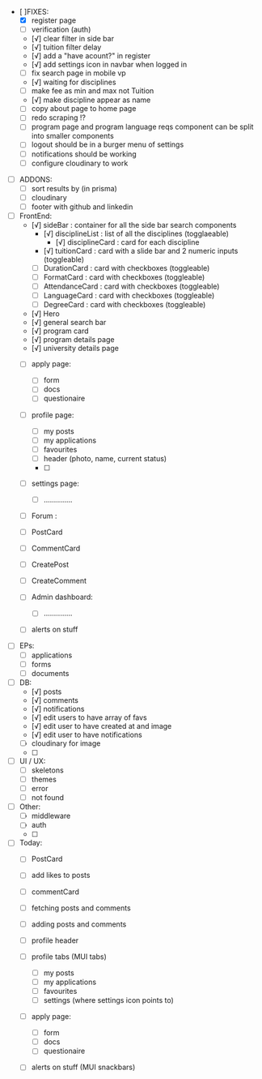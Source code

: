 - [ ]FIXES:
  - [x] register page 
  - [ ] verification (auth) 
  - [√] clear filter in side bar 
  - [√] tuition filter delay 
  - [√] add a "have acount?" in register
  - [√] add settings icon in navbar when logged in
  - [ ] fix search page in mobile vp
  - [√] waiting for disciplines 
  - [ ] make fee as min and max not Tuition
  - [√] make discipline appear as name
  - [ ] copy about page to home page 
  - [ ] redo scraping !?
  - [ ] program page and program language reqs component can be split into smaller components
  - [ ] logout should be in a burger menu of settings 
  - [ ] notifications should be working
  - [ ] configure cloudinary to work

- [ ] ADDONS: 
  - [ ] sort results by (in prisma)
  - [ ] cloudinary 
  - [ ] footer with github and linkedin

- [ ] FrontEnd:   
  - [√] sideBar : container for all the side bar search components
    - [√] disciplineList : list of all the disciplines (togglaeable)
      - [√] disciplineCard : card for each discipline
    - [√] tuitionCard : card with a slide bar and 2 numeric inputs (toggleable)
    - [ ] DurationCard : card with checkboxes (toggleable)
    - [ ] FormatCard : card with checkboxes (toggleable)
    - [ ] AttendanceCard : card with checkboxes (toggleable)
    - [ ] LanguageCard : card with checkboxes (toggleable)
    - [ ] DegreeCard : card with checkboxes (toggleable)
  - [√] Hero 
  - [√] general search bar
  - [√] program card 
  - [√] program details page
  - [√] university details page
  - [ ] apply page:
    - [ ] form 
    - [ ] docs 
    - [ ] questionaire 
  - [ ] profile page: 
    - [ ] my posts
    - [ ] my applications 
    - [ ] favourites 
    - [ ] header (photo, name, current status)
    - [ ] 
  - [ ] settings page:
    - [ ] ..............
  - [ ]  Forum :
    - [ ] PostCard 
    - [ ] CommentCard
    - [ ] CreatePost
    - [ ] CreateComment
  - [ ] Admin dashboard: 
    - [ ] ..............
  - [ ] alerts on stuff
  
  
- [ ] EPs: 
  - [ ] applications
  - [ ] forms 
  - [ ] documents

- [ ] DB: 
  - [√] posts 
  - [√] comments 
  - [√] notifications 
  - [√] edit users to have array of favs 
  - [√] edit user to have created at and image 
  - [√] edit user to have notifications 
  - [ ] cloudinary for image 
  - [ ] 

- [ ] UI / UX:
  - [ ] skeletons 
  - [ ] themes
  - [ ] error 
  - [ ] not found 
  
- [ ] Other: 
  - [ ] middleware 
  - [ ] auth
  - [ ] 


- [ ] Today:
  - [ ] PostCard
  - [ ] add likes to posts
  - [ ] commentCard
  - [ ] fetching posts and comments
  - [ ] adding posts and comments
  - [ ] profile header 
  - [ ] profile tabs (MUI tabs)
    - [ ] my posts
    - [ ] my applications
    - [ ] favourites
    - [ ] settings (where settings icon points to)
  - [ ] apply page: 
    - [ ] form 
    - [ ] docs 
    - [ ] questionaire
  - [ ] alerts on stuff (MUI snackbars)


